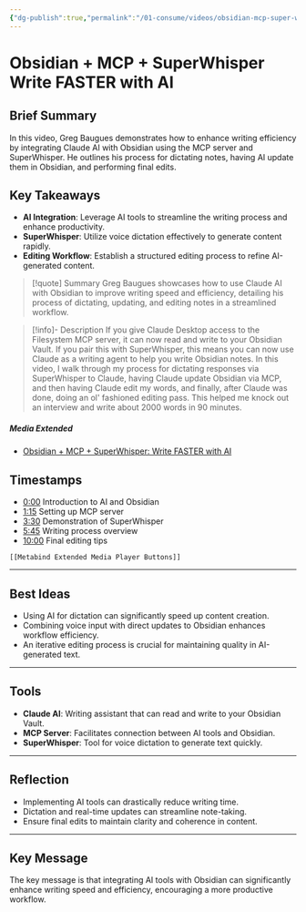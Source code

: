 ```yaml
---
{"dg-publish":true,"permalink":"/01-consume/videos/obsidian-mcp-super-whisper-write-faster-with-ai/","title":"Obsidian + MCP + SuperWhisper: Write FASTER with AI"}
---
```


# Obsidian + MCP + SuperWhisper Write FASTER with AI
## Brief Summary  
In this video, Greg Baugues demonstrates how to enhance writing efficiency by integrating Claude AI with Obsidian using the MCP server and SuperWhisper. He outlines his process for dictating notes, having AI update them in Obsidian, and performing final edits.  

## Key Takeaways  
- **AI Integration**: Leverage AI tools to streamline the writing process and enhance productivity.  
- **SuperWhisper**: Utilize voice dictation effectively to generate content rapidly.  
- **Editing Workflow**: Establish a structured editing process to refine AI-generated content.

> [!quote] Summary
> Greg Baugues showcases how to use Claude AI with Obsidian to improve writing speed and efficiency, detailing his process of dictating, updating, and editing notes in a streamlined workflow.

> [!info]- Description
> If you give Claude Desktop access to the Filesystem MCP server, it can now read and write to your Obsidian Vault. If you pair this with SuperWhisper, this means you can now use Claude as a writing agent to help you write Obsidian notes. In this video, I walk through my process for dictating responses via SuperWhisper to Claude, having Claude update Obsidian via MCP, and then having Claude edit my words, and finally, after Claude was done, doing an ol' fashioned editing pass. This helped me knock out an interview and write about 2000 words in 90 minutes.

##### Media Extended
- [Obsidian + MCP + SuperWhisper: Write FASTER with AI](https://www.youtube.com/embed/oB4sLE0Rry8?start=18)

## Timestamps
- [0:00](https://www.youtube.com/oB4sLE0Rry8?start=0) Introduction to AI and Obsidian  
- [1:15](https://www.youtube.com/oB4sLE0Rry8?start=75) Setting up MCP server  
- [3:30](https://www.youtube.com/oB4sLE0Rry8?start=210) Demonstration of SuperWhisper  
- [5:45](https://www.youtube.com/oB4sLE0Rry8?start=345) Writing process overview  
- [10:00](https://www.youtube.com/oB4sLE0Rry8?start=600) Final editing tips

```meta-bind-embed
[[Metabind Extended Media Player Buttons]]
```

---

## Best Ideas
- Using AI for dictation can significantly speed up content creation.  
- Combining voice input with direct updates to Obsidian enhances workflow efficiency.  
- An iterative editing process is crucial for maintaining quality in AI-generated text.

---

## Tools
- **Claude AI**: Writing assistant that can read and write to your Obsidian Vault.  
- **MCP Server**: Facilitates connection between AI tools and Obsidian.  
- **SuperWhisper**: Tool for voice dictation to generate text quickly.

---
## Reflection
- Implementing AI tools can drastically reduce writing time.  
- Dictation and real-time updates can streamline note-taking.  
- Ensure final edits to maintain clarity and coherence in content.

---

## Key Message
The key message is that integrating AI tools with Obsidian can significantly enhance writing speed and efficiency, encouraging a more productive workflow.